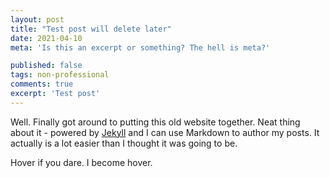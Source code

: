 ```yaml
---
layout: post
title: "Test post will delete later"
date: 2021-04-10
meta: 'Is this an excerpt or something? The hell is meta?'

published: false
tags: non-professional
comments: true
excerpt: 'Test post'
---
```

Well. Finally got around to putting this old website together. Neat thing about it - powered by [Jekyll](http://jekyllrb.com) and I can use Markdown to author my posts. It actually is a lot easier than I thought it was going to be.
<div class ="textbitch">
Hover if you dare.
<span class="fuckyallhover"> I become hover. </span>
</div>